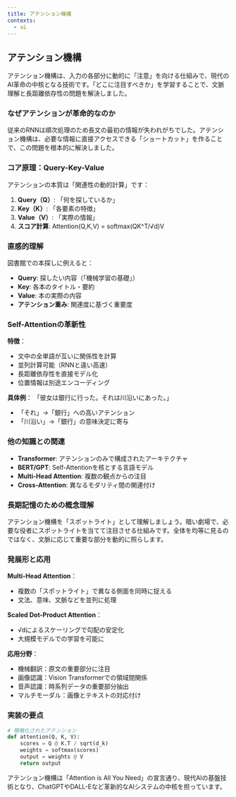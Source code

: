 ```yaml
---
title: アテンション機構
contexts:
  - ai
---
```


<Context name="ai">

## アテンション機構

アテンション機構は、入力の各部分に動的に「注意」を向ける仕組みで、現代のAI革命の中核となる技術です。「どこに注目すべきか」を学習することで、文脈理解と長距離依存性の問題を解決しました。

### なぜアテンションが革命的なのか

従来のRNNは順次処理のため長文の最初の情報が失われがちでした。アテンション機構は、必要な情報に直接アクセスできる「ショートカット」を作ることで、この問題を根本的に解決しました。

### コア原理：Query-Key-Value

アテンションの本質は「関連性の動的計算」です：

1. **Query（Q）**: 「何を探しているか」
2. **Key（K）**: 「各要素の特徴」  
3. **Value（V）**: 「実際の情報」
4. **スコア計算**: Attention(Q,K,V) = softmax(QK^T/√d)V

### 直感的理解

図書館での本探しに例えると：
- **Query**: 探したい内容（「機械学習の基礎」）
- **Key**: 各本のタイトル・要約
- **Value**: 本の実際の内容
- **アテンション重み**: 関連度に基づく重要度

### Self-Attentionの革新性

**特徴**：
- 文中の全単語が互いに関係性を計算
- 並列計算可能（RNNと違い高速）
- 長距離依存性を直接モデル化
- 位置情報は別途エンコーディング

**具体例**：
「彼女は銀行に行った。それは川沿いにあった。」
- 「それ」→「銀行」への高いアテンション
- 「川沿い」→「銀行」の意味決定に寄与

### 他の知識との関連

- **Transformer**: アテンションのみで構成されたアーキテクチャ
- **BERT/GPT**: Self-Attentionを核とする言語モデル
- **Multi-Head Attention**: 複数の観点からの注目
- **Cross-Attention**: 異なるモダリティ間の関連付け

### 長期記憶のための概念理解

アテンション機構を「スポットライト」として理解しましょう。暗い劇場で、必要な役者にスポットライトを当てて注目させる仕組みです。全体を均等に見るのではなく、文脈に応じて重要な部分を動的に照らします。

### 発展形と応用

**Multi-Head Attention**：
- 複数の「スポットライト」で異なる側面を同時に捉える
- 文法、意味、文脈などを並列に処理

**Scaled Dot-Product Attention**：
- √dによるスケーリングで勾配の安定化
- 大規模モデルでの学習を可能に

**応用分野**：
- 機械翻訳：原文の重要部分に注目
- 画像認識：Vision Transformerでの領域間関係
- 音声認識：時系列データの重要部分抽出
- マルチモーダル：画像とテキストの対応付け

### 実装の要点

```python
# 簡略化されたアテンション
def attention(Q, K, V):
    scores = Q @ K.T / sqrt(d_k)
    weights = softmax(scores)
    output = weights @ V
    return output
```

アテンション機構は「Attention is All You Need」の宣言通り、現代AIの基盤技術となり、ChatGPTやDALL-Eなど革新的なAIシステムの中核を担っています。

</Context>

